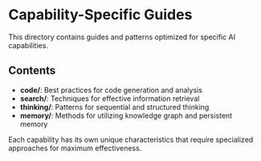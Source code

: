 # Capability-Specific Guides

This directory contains guides and patterns optimized for specific AI capabilities.

## Contents

- **code/**: Best practices for code generation and analysis
- **search/**: Techniques for effective information retrieval
- **thinking/**: Patterns for sequential and structured thinking
- **memory/**: Methods for utilizing knowledge graph and persistent memory

Each capability has its own unique characteristics that require specialized approaches for maximum effectiveness.